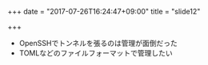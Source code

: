 +++
date = "2017-07-26T16:24:47+09:00"
title = "slide12"

+++
- OpenSSHでトンネルを張るのは管理が面倒だった
- TOMLなどのファイルフォーマットで管理したい
